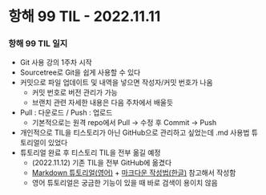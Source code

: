 # 항해 99 TIL - 2022.11.11
### 항해 99 TIL 일지

* Git 사용 강의 1주차 시작
* Sourcetree로 Git을 쉽게 사용할 수 있다
* 커밋으로 파일 업데이트 및 내역을 넣으면 작성자/커밋 번호가 나옴
  - 커밋 번호로 버전 관리가 가능
  - 브랜치 관련 자세한 내용은 다음 주차에서 배울듯
* Pull : 다운로드 / Push : 업로드
  - 기본적으로는 원격 repo에서 Pull -> 수정 후 Commit -> Push
* 개인적으로 TIL을 티스토리가 아닌 GitHub으로 관리하고 싶었는데 .md 사용법 튜토리얼이 있었다
* 튜토리얼 완료 후 티스토리 TIL을 전부 옮길 예정
  - (2022.11.12) 기존 TIL을 전부 GitHub에 옮겼다
  - [Markdown 튜토리얼(영어)](https://www.markdowntutorial.com/) + [마크다운 작성법(한글)](https://gist.github.com/ihoneymon/652be052a0727ad59601#%EA%B3%B5%ED%86%B5-%EB%A7%88%ED%81%AC%EB%8B%A4%EC%9A%B4-markdown-%EC%9E%91%EC%84%B1%EB%B2%95)
    참고해서 작성함
  - 영어 튜토리얼은 궁금한 기능이 있을 때 바로 검색이 용이치 않음 